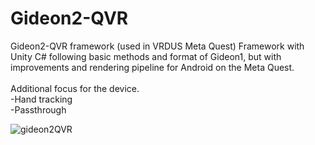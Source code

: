 # Gideon2-QVR
Gideon2-QVR framework (used in VRDUS Meta Quest) Framework with Unity C# following basic methods and format of Gideon1, but with improvements and rendering pipeline for Android on the Meta Quest.
<br><br>
Additional focus for the device.<br>
-Hand tracking<br>
-Passthrough

![gideon2QVR](https://github.com/AlienCyberCoat/Gideon2-QVR/assets/77039180/24f975b2-2bad-4e52-b717-68bf4cec2d44)

